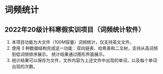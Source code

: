 # 词频统计

## 2022年20级计科寒假实训项目（词频统计软件）


1. 本项目功能为大文件（100M容量）词频统计，仅支持英文文件。
2. 使用 3 种数据结构完成这一功能：双向链表、哈希表和二叉树，支持从高词频到低词频排序展示。 统计结果通过图形界面展示。
3. 统计结果可以保存为文件，文件内容为上述文件中出现的单词，以及每个单词出现的次数。
